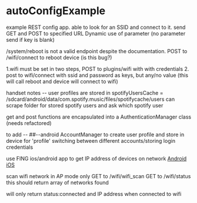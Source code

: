 # autoConfigExample
example REST config app. able to look for an SSID and connect to it.
send GET and POST to specified URL
Dynamic use of parameter (no parameter send  if key is blank)

/system/reboot is not a valid endpoint despite the documentation.
POST to /wifi/connect to reboot device
(is this bug?)


1.wifi must be set in two steps, POST to plugins/wifi with with credentials
2. post to wifi/connect with ssid and password as keys, but any/no value (this will call reboot and device will connect to wifi)

handset notes -- 
user profiles are stored in 
spotifyUsersCache = /sdcard/android/data/com.spotify.music/files/spotifycache/users
can scrape folder for stored spotify users and ask which spotify user

get and post functions are encapsulated into a AuthenticationManager class (needs refactored) 

to add -- 
##--android AccountManager to create user profile and store in device for 'profile' switching between different accounts/storing login credentials 



use FING ios/android app to get IP address of devices on network 
[Android](https://play.google.com/store/apps/details?id=com.overlook.android.fing) [iOS](https://apps.apple.com/us/app/fing-network-scanner/id430921107)



scan wifi network in AP mode only
GET to /wifi/wifi_scan
GET to /wifi/status 
this should return array of networks found 

will only return status:connected and IP address when connected to wifi
